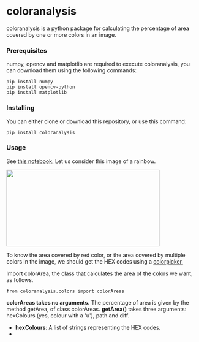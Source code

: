 # **coloranalysis**
coloranalysis is a python package for calculating the percentage of area covered by one or more colors in an image.

### **Prerequisites**
numpy, opencv and matplotlib are required to execute coloranalysis, you can download them using the following commands:
```
pip install numpy
pip install opencv-python
pip install matplotlib
```

### **Installing**
You can either clone or download this repository, or use this command:
```
pip install coloranalysis
```

### **Usage**
See [this notebook.]()
Let us consider this image of a rainbow. 

<img src=https://github.com/sravyadhulipala/coloranalysis/blob/master/coloranalysis/IPTestRainbow.jpg width="400" height="200">

To know the area covered by red color, or the area covered by multiple colors in the image, we should get the HEX codes using a [colorpicker.](https://imagecolorpicker.com/)

Import colorArea, the class that calculates the area of the colors we want, as follows. 
```
from coloranalysis.colors import colorAreas
```
**colorAreas takes no arguments.**
The percentage of area is given by the method getArea, of class colorAreas.
**getArea()** takes three arguments: hexColours (yes, colour with a 'u'), path and diff.
- **hexColours**: A list of strings representing the HEX codes.
- 
